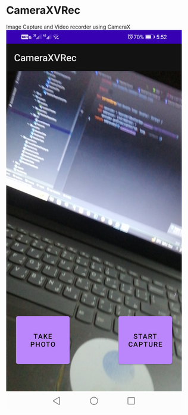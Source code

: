 # CameraXVRec
Image Capture and Video recorder using CameraX
![Home](https://github.com/CsAhmed2020/CameraXVRec/blob/master/app/src/main/res/drawable/home.jpg)
